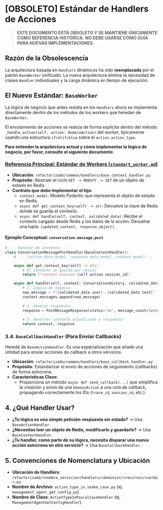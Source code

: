 # [OBSOLETO] Estándar de Handlers de Acciones

> **ESTE DOCUMENTO ESTÁ OBSOLETO Y SE MANTIENE ÚNICAMENTE COMO REFERENCIA HISTÓRICA.**
> **NO DEBE USARSE COMO GUÍA PARA NUEVAS IMPLEMENTACIONES.**

## Razón de la Obsolescencia

La arquitectura basada en `Handlers` dinámicos ha sido **reemplazada** por el patrón `BaseWorker` unificado. La nueva arquitectura elimina la necesidad de clases `Handler` individuales y la carga dinámica en tiempo de ejecución.

## El Nuevo Estándar: `BaseWorker`

La lógica de negocio que antes residía en los `Handlers` ahora se implementa directamente dentro de los métodos de los workers que heredan de `BaseWorker`.

El enrutamiento de acciones se realiza de forma explícita dentro del método `_handle_action(self, action: DomainAction)` del worker, típicamente usando una estructura `if/elif/else` sobre el `action.action_type`.

**Para entender la arquitectura actual y cómo implementar la lógica de negocio, por favor, consulte el siguiente documento:**

### **[Referencia Principal: Estándar de Workers (`standart_worker.md`)](./standart_worker.md)**

-   **Ubicación**: `refactorizado/common/handlers/base_context_handler.py`
-   **Propósito**: Abstraer el ciclo `GET -> MODIFY -> SET` de un objeto de estado en Redis.
-   **Contrato que debe implementar el hijo**:
    -   `context_model`: Modelo Pydantic que representa el objeto de estado en Redis.
    -   `async def get_context_key(self) -> str`: Devuelve la clave de Redis donde se guarda el contexto.
    -   `async def handle(self, context, validated_data)`: Recibe el contexto cargado desde Redis y los datos de la acción. Devuelve una tupla: `(updated_context, response_object)`.

#### Ejemplo Conceptual: `conversation.message.post`

```python
# --- Handler de Contexto ---
class ConversationMessagePostHandler(BaseContextHandler):
    # ... (action_data_model, response_data_model, context_model) ...

    async def get_context_key(self) -> str:
        # El contexto se guarda por sesión
        return f"context:session:{self.action.session_id}"

    async def handle(self, context: ConversationHistory, validated_data: PostMessageData) -> Tuple[ConversationHistory, PostMessageResponse]:
        # 1. Lógica de negocio
        new_message = f"{validated_data.user}: {validated_data.text}"
        context.messages.append(new_message)
        
        # 2. Generar respuesta
        response = PostMessageResponse(status="ok", message_count=len(context.messages))
        
        # 3. Devolver contexto actualizado y respuesta
        return context, response
```

### 3.4. `BaseCallbackHandler` (Para Enviar Callbacks)

Hereda de `BaseActionHandler`. Es una especialización que añade una utilidad para enviar acciones de callback a otros servicios.

-   **Ubicación**: `refactorizado/common/handlers/base_callback_handler.py`
-   **Propósito**: Estandarizar el envío de acciones de seguimiento (callbacks) de forma asíncrona.
-   **Características Clave**:
    -   Proporciona un método `async def send_callback(...)` que simplifica la creación y envío de una `DomainAction` a una cola de callback, propagando correctamente los IDs (`trace_id`, `session_id`, etc.).

## 4. ¿Qué Handler Usar?

-   **¿Tu lógica es una simple petición-respuesta sin estado?** -> Usa `BaseActionHandler`.
-   **¿Necesitas leer un objeto de Redis, modificarlo y guardarlo?** -> Usa `BaseContextHandler`.
-   **¿Tu handler, como parte de su lógica, necesita disparar una nueva acción asíncrona en otro servicio?** -> Usa `BaseCallbackHandler`.

## 5. Convenciones de Nomenclatura y Ubicación

-   **Ubicación de Handlers**: `refactorizado/<nombre_servicio>/handlers/<dominio>/<recurso>/<verbo>.py`
-   **Nombre de Archivo**: `action_type_in_snake_case.py` (ej. `management_agent_get_config.py`).
-   **Nombre de Clase**: `ActionTypeInPascalCaseHandler` (ej. `ManagementAgentGetConfigHandler`).

